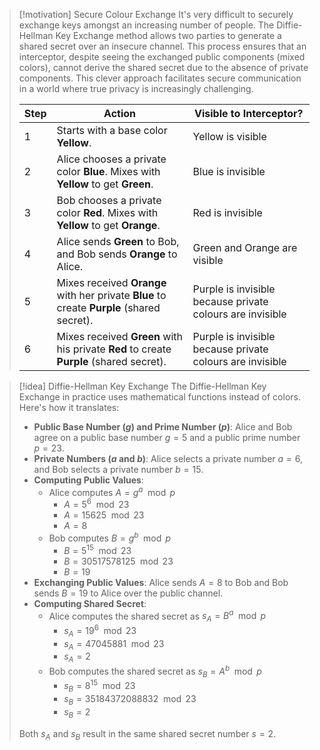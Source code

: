 > [!motivation] Secure Colour Exchange
> It's very difficult to securely exchange keys amongst an increasing number of people. The Diffie-Hellman Key Exchange method allows two parties to generate a shared secret over an insecure channel. This process ensures that an interceptor, despite seeing the exchanged public components (mixed colors), cannot derive the shared secret due to the absence of private components. This clever approach facilitates secure communication in a world where true privacy is increasingly challenging.
> 
> | Step | Action                                                                                    | Visible to Interceptor?                                   |
> | ---- | ----------------------------------------------------------------------------------------- | --------------------------------------------------------- |
> | 1    | Starts with a base color **Yellow**.                                                      | Yellow is visible                                         |
> | 2    | Alice chooses a private color **Blue**. Mixes with **Yellow** to get **Green**.           | Blue is invisible                                         |
> | 3    | Bob chooses a private color **Red**. Mixes with **Yellow** to get **Orange**.             | Red is invisible                                          |
> | 4    | Alice sends **Green** to Bob, and Bob sends **Orange** to Alice.                          | Green and Orange are visible                              |
> | 5    | Mixes received **Orange** with her private **Blue** to create **Purple** (shared secret). | Purple is invisible because private colours are invisible |
> | 6    | Mixes received **Green** with his private **Red** to create **Purple** (shared secret).   | Purple is invisible because private colours are invisible |

> [!idea] Diffie-Hellman Key Exchange
> The Diffie-Hellman Key Exchange in practice uses mathematical functions instead of colors. Here's how it translates:
> - **Public Base Number $(g)$ and Prime Number $(p)$**: Alice and Bob agree on a public base number $g = 5$ and a public prime number $p = 23$.
> - **Private Numbers $(a \text{ and } b)$**: Alice selects a private number $a = 6$, and Bob selects a private number $b = 15$.
> - **Computing Public Values**: 
>   - Alice computes $A = g^a \mod p$
>     - $A = 5^6 \mod 23$
>     - $A = 15625 \mod 23$
>     - $A = 8$
>   - Bob computes $B = g^b \mod p$
>     - $B = 5^{15} \mod 23$
>     - $B = 30517578125 \mod 23$
>     - $B = 19$
> - **Exchanging Public Values**: Alice sends $A = 8$ to Bob and Bob sends $B = 19$ to Alice over the public channel.
> - **Computing Shared Secret**: 
>   - Alice computes the shared secret as $s_A = B^a \mod p$
>     - $s_A = 19^6 \mod 23$
>     - $s_A = 47045881 \mod 23$
>     - $s_A = 2$
>   - Bob computes the shared secret as $s_B = A^b \mod p$
>     - $s_B = 8^{15} \mod 23$
>     - $s_B = 35184372088832 \mod 23$
>     - $s_B = 2$
> 
> Both $s_A$ and $s_B$ result in the same shared secret number $s = 2$.


